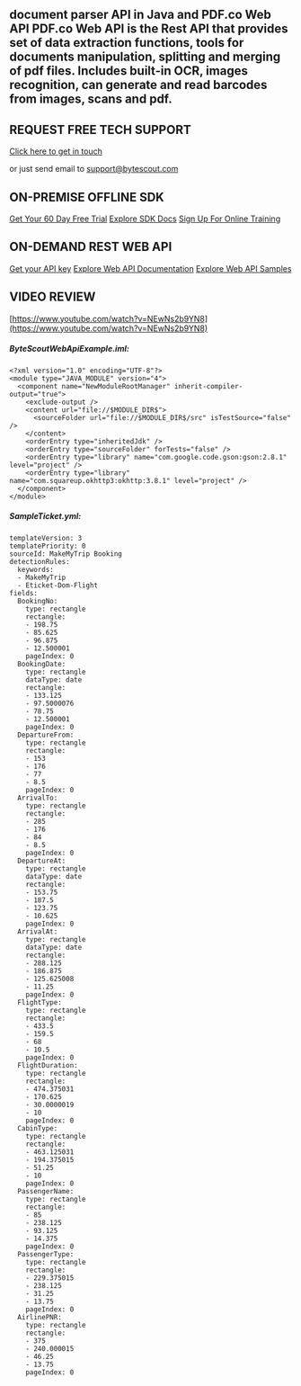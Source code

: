 ## document parser API in Java and PDF.co Web API PDF.co Web API is the Rest API that provides set of data extraction functions, tools for documents manipulation, splitting and merging of pdf files. Includes built-in OCR, images recognition, can generate and read barcodes from images, scans and pdf.

## REQUEST FREE TECH SUPPORT

[Click here to get in touch](https://bytescout.zendesk.com/hc/en-us/requests/new?subject=PDF.co%20Web%20API%20Question)

or just send email to [support@bytescout.com](mailto:support@bytescout.com?subject=PDF.co%20Web%20API%20Question) 

## ON-PREMISE OFFLINE SDK 

[Get Your 60 Day Free Trial](https://bytescout.com/download/web-installer?utm_source=github-readme)
[Explore SDK Docs](https://bytescout.com/documentation/index.html?utm_source=github-readme)
[Sign Up For Online Training](https://academy.bytescout.com/)


## ON-DEMAND REST WEB API

[Get your API key](https://pdf.co/documentation/api?utm_source=github-readme)
[Explore Web API Documentation](https://pdf.co/documentation/api?utm_source=github-readme)
[Explore Web API Samples](https://github.com/bytescout/ByteScout-SDK-SourceCode/tree/master/PDF.co%20Web%20API)

## VIDEO REVIEW

[https://www.youtube.com/watch?v=NEwNs2b9YN8](https://www.youtube.com/watch?v=NEwNs2b9YN8)




<!-- code block begin -->

##### **ByteScoutWebApiExample.iml:**
    
```
<?xml version="1.0" encoding="UTF-8"?>
<module type="JAVA_MODULE" version="4">
  <component name="NewModuleRootManager" inherit-compiler-output="true">
    <exclude-output />
    <content url="file://$MODULE_DIR$">
      <sourceFolder url="file://$MODULE_DIR$/src" isTestSource="false" />
    </content>
    <orderEntry type="inheritedJdk" />
    <orderEntry type="sourceFolder" forTests="false" />
    <orderEntry type="library" name="com.google.code.gson:gson:2.8.1" level="project" />
    <orderEntry type="library" name="com.squareup.okhttp3:okhttp:3.8.1" level="project" />
  </component>
</module>
```

<!-- code block end -->    

<!-- code block begin -->

##### **SampleTicket.yml:**
    
```
templateVersion: 3
templatePriority: 0
sourceId: MakeMyTrip Booking
detectionRules:
  keywords:
  - MakeMyTrip
  - Eticket-Dom-Flight
fields:
  BookingNo:
    type: rectangle
    rectangle:
    - 198.75
    - 85.625
    - 96.875
    - 12.500001
    pageIndex: 0
  BookingDate:
    type: rectangle
    dataType: date
    rectangle:
    - 133.125
    - 97.5000076
    - 78.75
    - 12.500001
    pageIndex: 0
  DepartureFrom:
    type: rectangle
    rectangle:
    - 153
    - 176
    - 77
    - 8.5
    pageIndex: 0
  ArrivalTo:
    type: rectangle
    rectangle:
    - 285
    - 176
    - 84
    - 8.5
    pageIndex: 0
  DepartureAt:
    type: rectangle
    dataType: date
    rectangle:
    - 153.75
    - 187.5
    - 123.75
    - 10.625
    pageIndex: 0
  ArrivalAt:
    type: rectangle
    dataType: date
    rectangle:
    - 288.125
    - 186.875
    - 125.625008
    - 11.25
    pageIndex: 0
  FlightType:
    type: rectangle
    rectangle:
    - 433.5
    - 159.5
    - 68
    - 10.5
    pageIndex: 0
  FlightDuration:
    type: rectangle
    rectangle:
    - 474.375031
    - 170.625
    - 30.0000019
    - 10
    pageIndex: 0
  CabinType:
    type: rectangle
    rectangle:
    - 463.125031
    - 194.375015
    - 51.25
    - 10
    pageIndex: 0
  PassengerName:
    type: rectangle
    rectangle:
    - 85
    - 238.125
    - 93.125
    - 14.375
    pageIndex: 0
  PassengerType:
    type: rectangle
    rectangle:
    - 229.375015
    - 238.125
    - 31.25
    - 13.75
    pageIndex: 0
  AirlinePNR:
    type: rectangle
    rectangle:
    - 375
    - 240.000015
    - 46.25
    - 13.75
    pageIndex: 0


```

<!-- code block end -->